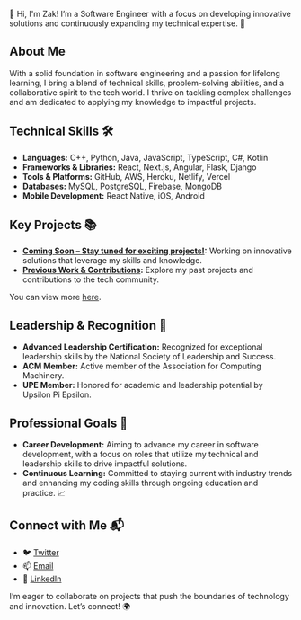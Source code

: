 👋 Hi, I'm Zak! I’m a Software Engineer with a focus on developing innovative solutions and continuously expanding my technical expertise. 🚀

## About Me
With a solid foundation in software engineering and a passion for lifelong learning, I bring a blend of technical skills, problem-solving abilities, and a collaborative spirit to the tech world. I thrive on tackling complex challenges and am dedicated to applying my knowledge to impactful projects.

## Technical Skills 🛠️
- **Languages:** C++, Python, Java, JavaScript, TypeScript, C#, Kotlin
- **Frameworks & Libraries:** React, Next.js, Angular, Flask, Django
- **Tools & Platforms:** GitHub, AWS, Heroku, Netlify, Vercel
- **Databases:** MySQL, PostgreSQL, Firebase, MongoDB
- **Mobile Development:** React Native, iOS, Android

## Key Projects 📚
- **[Coming Soon – Stay tuned for exciting projects!](#):** Working on innovative solutions that leverage my skills and knowledge.
- **[Previous Work & Contributions](#):** Explore my past projects and contributions to the tech community.

You can view more [here](https://github.com/levisstrauss).

## Leadership & Recognition 🌟
- **Advanced Leadership Certification:** Recognized for exceptional leadership skills by the National Society of Leadership and Success.
- **ACM Member:** Active member of the Association for Computing Machinery.
- **UPE Member:** Honored for academic and leadership potential by Upsilon Pi Epsilon.

## Professional Goals 🚀
- **Career Development:** Aiming to advance my career in software development, with a focus on roles that utilize my technical and leadership skills to drive impactful solutions.
- **Continuous Learning:** Committed to staying current with industry trends and enhancing my coding skills through ongoing education and practice. 📈

## Connect with Me 📬
- 🐦 [Twitter](https://twitter.com/codemon91)
- 📫 [Email](mailto:levisstrauss11@yahoo.com)
- 🔗 [LinkedIn](https://www.linkedin.com/in/codemon)

I’m eager to collaborate on projects that push the boundaries of technology and innovation. Let’s connect! 🌍
